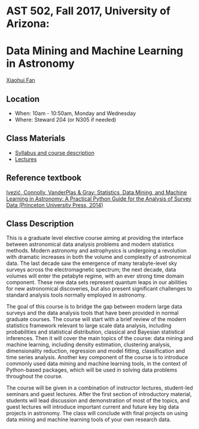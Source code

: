 # AST 502, Fall 2017, University of Arizona: 
# Data Mining and Machine Learning in Astronomy

[Xiaohui Fan](http://sancerre.as.arizona.edu/~fan) 

## Location

 * When: 10am - 10:50am, Monday and Wednesday
 * Where: Steward 204 (or N305 if needed)

## Class Materials

 * [Syllabus and course description](http://sancerre.as.arizona.edu/~fan/Home/AST502-information.html)
 * [Lectures](classnotebooks/README.md)
 
 
## Reference textbook
[Ivezić, Connolly, VanderPlas & Gray: Statistics, Data Mining, and Machine Learning in Astronomy:
A Practical Python Guide for the Analysis of Survey Data (Princeton University Press, 2014)](http://press.princeton.edu/titles/10159.html)


## Class Description

This is a graduate level elective course aiming at providing the interface between astronomical data analysis problems and modern statistics methods. Modern astronomy and astrophysics is undergoing a revolution with dramatic increases in both the volume and complexity of astronomical data. The last decade saw the emergence of many terabyte-level sky surveys across the electromagnetic spectrum; the next decade, data volumes will enter the petabyte regime, with an ever strong time domain component. These new data sets represent quantum leaps in our abilities for new astronomical discoveries, but also present significant challenges to standard analysis tools normally employed in astronomy.


The goal of this course is to bridge the gap between modern large data surveys and the data analysis tools that have been provided in normal graduate courses. The course will start with a brief review of the modern statistics framework relevant to large scale data analysis, including probabilities and statistical distribution, classical and Bayesian statistical inferences. Then it will cover the main topics of the course: data mining and machine learning, including density estimation, clustering analysis, dimensionality reduction, regression and model fitting, classification and time series analysis. Another key component of the course is to introduce commonly used data mining and machine learning tools, in the context of Python-based packages, which will be used in solving data problems throughout the course.


The course will be given in a combination of instructor lectures, student-led seminars and guest lectures. After the first section of introductory material, students will lead discussion and demonstration of most of the topics, and guest lectures will introduce important current and future key big data projects in astronomy. The class will conclude with final projects on using data mining and machine learning tools of your own research data. 


